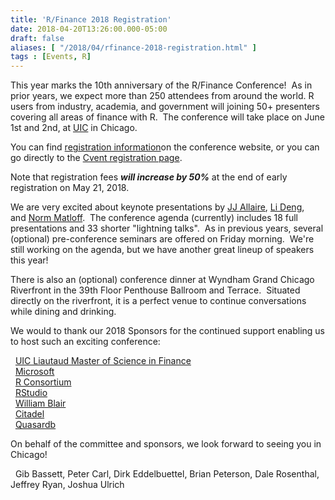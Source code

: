```yaml
---
title: 'R/Finance 2018 Registration'
date: 2018-04-20T13:26:00.000-05:00
draft: false
aliases: [ "/2018/04/rfinance-2018-registration.html" ]
tags : [Events, R]
---
```


This year marks the 10th anniversary of the R/Finance Conference!  As in prior years, we expect more than 250 attendees from around the world. R users from industry, academia, and government will joining 50+ presenters covering all areas of finance with R.  The conference will take place on June 1st and 2nd, at [UIC](http://www.uic.edu/) in Chicago.  
  
You can find [registration information](http://www.rinfinance.com/#registration)on the conference website, or you can go directly to the [Cvent registration page](http://go.uic.edu/rfinance).  
  
Note that registration fees _**will increase by 50%**_ at the end of early registration on May 21, 2018.  
  
We are very excited about keynote presentations by [JJ Allaire](https://github.com/jjallaire), [Li Deng](https://www.linkedin.com/in/lideng), and [Norm Matloff](https://faculty.engineering.ucdavis.edu/matloff/).  The conference agenda (currently) includes 18 full presentations and 33 shorter "lightning talks".  As in previous years, several (optional) pre-conference seminars are offered on Friday morning.  We're still working on the agenda, but we have another great lineup of speakers this year!  
  
There is also an (optional) conference dinner at Wyndham Grand Chicago Riverfront in the 39th Floor Penthouse Ballroom and Terrace.  Situated directly on the riverfront, it is a perfect venue to continue conversations while dining and drinking.  
  
We would to thank our 2018 Sponsors for the continued support enabling us to host such an exciting conference:  
  
  [UIC Liautaud Master of Science in Finance](http://business.uic.edu/liautaud-programs/masters-finance)  
  [Microsoft](http://msdsug.microsoft.com/)  
  [R Consortium](https://www.r-consortium.org/)  
  [RStudio](https://www.rstudio.com/)  
  [William Blair](https://www.williamblair.com/)  
  [Citadel](https://www.citadel.com/)  
  [Quasardb](https://www.quasardb.net/)  
  
On behalf of the committee and sponsors, we look forward to seeing you in Chicago!  
  
  Gib Bassett, Peter Carl, Dirk Eddelbuettel, Brian Peterson, Dale Rosenthal, Jeffrey Ryan, Joshua Ulrich